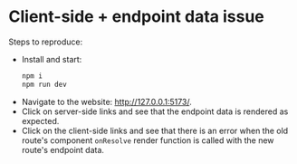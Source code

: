 # Client-side + endpoint data issue

Steps to reproduce:

- Install and start:
  ```sh
  npm i
  npm run dev
  ```
- Navigate to the website: http://127.0.0.1:5173/.
- Click on server-side links and see that the endpoint data is rendered as expected.
- Click on the client-side links and see that there is an error when the old route's component `onResolve` render function is called with the new route's endpoint data.
